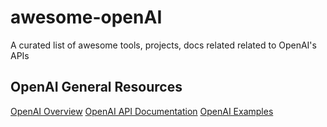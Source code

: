 # awesome-openAI
A curated list of awesome tools, projects, docs related related to OpenAI's APIs

## OpenAI General Resources
<a href="https://beta.openai.com/">OpenAI Overview</a>
<a href="https://beta.openai.com/docs/introduction">OpenAI API Documentation</a>
<a href="https://beta.openai.com/examples">OpenAI Examples</a>
